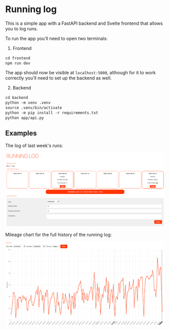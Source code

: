 # Running log

This is a simple app with a FastAPI backend and Svelte frontend that allows you to log runs.

To run the app you'll need to open two terminals:

1. Frontend

```
cd frontend
npm run dev
```

The app should now be visible at `localhost:5000`, although for it to work correctly you'll need to set up the backend as well.

2. Backend

```
cd backend
python -m venv .venv
source .venv/bin/activate
python -m pip install -r requirements.txt
python app/api.py
```

## Examples

The log of last week's runs:

![Run log](images/log.png)

Mileage chart for the full history of the running log:

![Mileage chart](images/mileage.png)
